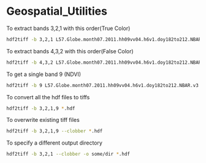 # Geospatial_Utilities

To extract bands 3,2,1 with this order(True Color)
```sh
hdf2tiff -b 3,2,1 L57.Globe.month07.2011.hh09vv04.h6v1.doy182to212.NBAR.v3.0.hdf
```

To extract bands 4,3,2 with this order(False Color)
```sh
hdf2tiff -b 4,3,2 L57.Globe.month07.2011.hh09vv04.h6v1.doy182to212.NBAR.v3.0.hdf
```

To get a single band 9 (NDVI)
```sh
hdf2tiff -b 9 L57.Globe.month07.2011.hh09vv04.h6v1.doy182to212.NBAR.v3.0.hdf
```

To convert all the hdf files to tiffs
```sh
hdf2tiff -b 3,2,1,9 *.hdf
```

To overwrite existing tiff files
```sh
hdf2tiff -b 3,2,1,9 --clobber *.hdf
```

To specify a different output directory
```sh
hdf2tiff -b 3,2,1 --clobber -o some/dir *.hdf
```